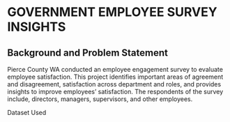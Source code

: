 # GOVERNMENT EMPLOYEE SURVEY INSIGHTS
## Background and Problem Statement
Pierce County WA conducted an employee engagement survey to evaluate employee satisfaction. This project identifies important areas of agreement and disagreement, satisfaction across department and roles, and provides insights to improve employees’ satisfaction. The respondents of the survey include, directors, managers, supervisors, and other employees.

Dataset Used
